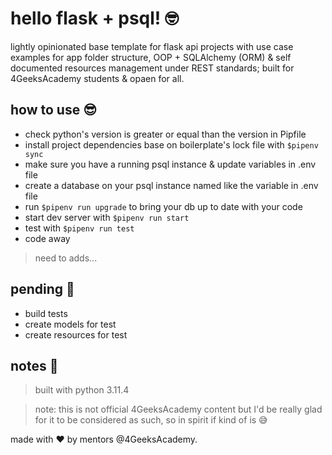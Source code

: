 # hello flask + psql! 🤓
lightly opinionated base template for flask api projects with use case examples for app folder structure, OOP + SQLAlchemy (ORM) & self documented resources management under REST standards; built for 4GeeksAcademy students & opaen for all.

## how to use 😎
- check python's version is greater or equal than the version in Pipfile
- install project dependencies base on boilerplate's lock file with `$pipenv sync`
- make sure you have a running psql instance & update variables in .env file
- create a database on your psql instance named like the variable in .env file
- run `$pipenv run upgrade` to bring your db up to date with your code
- start dev server with `$pipenv run start`
- test with `$pipenv run test`
- code away

> need to adds...

## pending 🤪
- build tests
- create models for test
- create resources for test

## notes 📝
> built with python 3.11.4

> note: this is not official 4GeeksAcademy content but I'd be really glad for it to be considered as such, so in spirit if kind of is 😅

made with ♥ by mentors @4GeeksAcademy.
